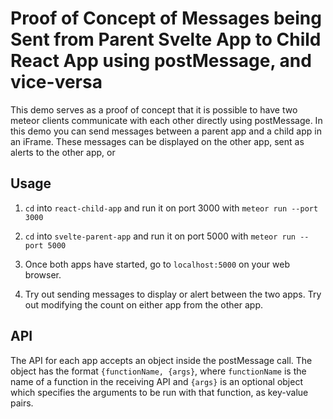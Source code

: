 # Proof of Concept of Messages being Sent from Parent Svelte App to Child React App using postMessage, and vice-versa

This demo serves as a proof of concept that it is possible to have two meteor clients communicate with each other directly using postMessage. In this demo you can send messages between a parent app and a child app in an iFrame. These messages can be displayed on the other app, sent as alerts to the other app, or

## Usage

1. `cd` into `react-child-app` and run it on port 3000 with `meteor run --port 3000`

2. `cd` into `svelte-parent-app` and run it on port 5000 with `meteor run --port 5000`

3. Once both apps have started, go to `localhost:5000` on your web browser.

4. Try out sending messages to display or alert between the two apps. Try out modifying the count on either app from the other app.

## API

The API for each app accepts an object inside the postMessage call. The object has the format `{functionName, {args}`, where `functionName` is the name of a function in the receiving API and `{args}` is an optional object which specifies the arguments to be run with that function, as key-value pairs.

